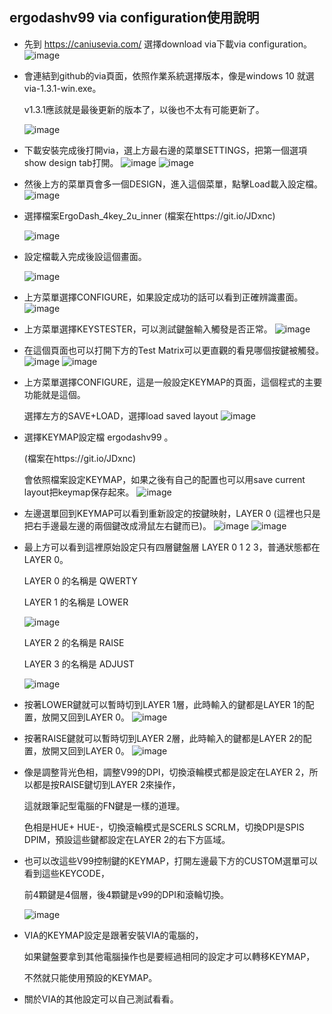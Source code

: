 ## ergodashv99 via configuration使用說明
* 先到 https://caniusevia.com/ 選擇download via下載via configuration。
  ![image](https://github.com/ouser555/ergodashv99/blob/main/ergodashv99via%E4%BD%BF%E7%94%A8%E8%AA%AA%E6%98%8E/0001.png)
  
* 會連結到github的via頁面，依照作業系統選擇版本，像是windows 10 就選 via-1.3.1-win.exe。

  v1.3.1應該就是最後更新的版本了，以後也不太有可能更新了。
  
  ![image](https://github.com/ouser555/ergodashv99/blob/main/ergodashv99via%E4%BD%BF%E7%94%A8%E8%AA%AA%E6%98%8E/0002.png)
  
* 下載安裝完成後打開via，選上方最右邊的菜單SETTINGS，把第一個選項show design tab打開。
  ![image](https://github.com/ouser555/ergodashv99/blob/main/ergodashv99via%E4%BD%BF%E7%94%A8%E8%AA%AA%E6%98%8E/0003.png) 
  ![image](https://github.com/ouser555/ergodashv99/blob/main/ergodashv99via%E4%BD%BF%E7%94%A8%E8%AA%AA%E6%98%8E/0014.png) 

* 然後上方的菜單頁會多一個DESIGN，進入這個菜單，點擊Load載入設定檔。
  ![image](https://github.com/ouser555/ergodashv99/blob/main/ergodashv99via%E4%BD%BF%E7%94%A8%E8%AA%AA%E6%98%8E/0012.png)
  
* 選擇檔案ErgoDash_4key_2u_inner
  (檔案在https://git.io/JDxnc)

  ![image](https://github.com/ouser555/ergodashv99/blob/main/ergodashv99via%E4%BD%BF%E7%94%A8%E8%AA%AA%E6%98%8E/0004.png)
  
* 設定檔載入完成後設這個畫面。

  ![image](https://github.com/ouser555/ergodashv99/blob/main/ergodashv99via%E4%BD%BF%E7%94%A8%E8%AA%AA%E6%98%8E/0015.png) 

* 上方菜單選擇CONFIGURE，如果設定成功的話可以看到正確辨識畫面。
  ![image](https://github.com/ouser555/ergodashv99/blob/main/ergodashv99via%E4%BD%BF%E7%94%A8%E8%AA%AA%E6%98%8E/0011.png)
  
* 上方菜單選擇KEYSTESTER，可以測試鍵盤輸入觸發是否正常。
  ![image](https://github.com/ouser555/ergodashv99/blob/main/ergodashv99via%E4%BD%BF%E7%94%A8%E8%AA%AA%E6%98%8E/0019.png)
  
* 在這個頁面也可以打開下方的Test Matrix可以更直觀的看見哪個按鍵被觸發。
  ![image](https://github.com/ouser555/ergodashv99/blob/main/ergodashv99via%E4%BD%BF%E7%94%A8%E8%AA%AA%E6%98%8E/0018.png)
  ![image](https://github.com/ouser555/ergodashv99/blob/main/ergodashv99via%E4%BD%BF%E7%94%A8%E8%AA%AA%E6%98%8E/0010.png)

* 上方菜單選擇CONFIGURE，這是一般設定KEYMAP的頁面，這個程式的主要功能就是這個。

  選擇左方的SAVE+LOAD，選擇load saved layout
  ![image](https://github.com/ouser555/ergodashv99/blob/main/ergodashv99via%E4%BD%BF%E7%94%A8%E8%AA%AA%E6%98%8E/0007.png)
     
* 選擇KEYMAP設定檔 ergodashv99 。
  
  (檔案在https://git.io/JDxnc)
  
  會依照檔案設定KEYMAP，如果之後有自己的配置也可以用save current layout把keymap保存起來。
  ![image](https://github.com/ouser555/ergodashv99/blob/main/ergodashv99via%E4%BD%BF%E7%94%A8%E8%AA%AA%E6%98%8E/0005.png)
  
* 左邊選單回到KEYMAP可以看到重新設定的按鍵映射，LAYER 0 (這裡也只是把右手邊最左邊的兩個鍵改成滑鼠左右鍵而已)。
  ![image](https://github.com/ouser555/ergodashv99/blob/main/ergodashv99via%E4%BD%BF%E7%94%A8%E8%AA%AA%E6%98%8E/0017.png)
  ![image](https://github.com/ouser555/ergodashv99/blob/main/ergodashv99via%E4%BD%BF%E7%94%A8%E8%AA%AA%E6%98%8E/0020.png) 
  
* 最上方可以看到這裡原始設定只有四層鍵盤層 LAYER 0 1 2 3，普通狀態都在LAYER 0。
  
  LAYER 0 的名稱是 QWERTY
  
  LAYER 1 的名稱是 LOWER
  
  ![image](https://github.com/ouser555/ergodashv99/blob/main/ergodashv99via%E4%BD%BF%E7%94%A8%E8%AA%AA%E6%98%8E/0013.png)
  
  LAYER 2 的名稱是 RAISE
  
  LAYER 3 的名稱是 ADJUST
  
  ![image](https://github.com/ouser555/ergodashv99/blob/main/ergodashv99via%E4%BD%BF%E7%94%A8%E8%AA%AA%E6%98%8E/0009.png)

* 按著LOWER鍵就可以暫時切到LAYER 1層，此時輸入的鍵都是LAYER 1的配置，放開又回到LAYER 0。
  ![image](https://github.com/ouser555/ergodashv99/blob/main/ergodashv99via%E4%BD%BF%E7%94%A8%E8%AA%AA%E6%98%8E/0008.png)

* 按著RAISE鍵就可以暫時切到LAYER 2層，此時輸入的鍵都是LAYER 2的配置，放開又回到LAYER 0。
  ![image](https://github.com/ouser555/ergodashv99/blob/main/ergodashv99via%E4%BD%BF%E7%94%A8%E8%AA%AA%E6%98%8E/0016.png)

* 像是調整背光色相，調整V99的DPI，切換滾輪模式都是設定在LAYER 2，所以都是按RAISE鍵切到LAYER 2來操作，

  這就跟筆記型電腦的FN鍵是一樣的道理。
  
  色相是HUE+ HUE-，切換滾輪模式是SCERLS SCRLM，切換DPI是SPIS DPIM，預設這些鍵都設定在LAYER 2的右下方區域。
  
* 也可以改這些V99控制鍵的KEYMAP，打開左邊最下方的CUSTOM選單可以看到這些KEYCODE，

  前4顆鍵是4個層，後4顆鍵是v99的DPI和滾輪切換。

  ![image](https://github.com/ouser555/ergodashv99/blob/main/ergodashv99via%E4%BD%BF%E7%94%A8%E8%AA%AA%E6%98%8E/0006.png)
  
* VIA的KEYMAP設定是跟著安裝VIA的電腦的，

  如果鍵盤要拿到其他電腦操作也是要經過相同的設定才可以轉移KEYMAP，
  
  不然就只能使用預設的KEYMAP。

* 關於VIA的其他設定可以自己測試看看。
